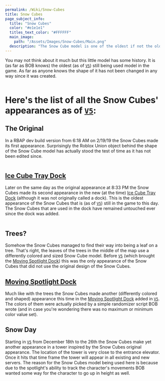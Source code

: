 ```yaml
---
permalink: /Wiki/Snow-Cubes
title: Snow Cubes
page_subject_info:
  title: "Snow Cubes"
  color: "#e1e1e1"
  titles_text_color: "#FFFFFF"
  main_image:
    path: "/Assets/Images/Snow-Cubes/Main.png"
  description: "The Snow Cube model is one of the oldest if not the oldest model (as of [`V5`](/Posts/Update-Log/5-0-0)) still used in the game to this day"
---
```


You may not think about it much but this little model has some history. It is (as far as BOB knows) the oldest (as of [`V5`](/Posts/Update-Log/5-0-0)) still being used model in the game. As far as anyone knows the shape of it has not been changed in any way since it was created.

<img class="dock-image" src="/RBAP-Wiki/Assets/Images/Snow-Cubes/Main.png" alt="">

# Here's the list of all the Snow Cubes' appearances as of [`V5`](/Posts/Update-Log/5-0-0):

## The Original

In a RBAP dev build version from 6:18 AM on 2/19/19 the Snow Cubes made its first appearance. Surprisingly the Roblox Union object behind the shape of the Snow Cube model has actually stood the test of time as it has not been edited since.

<img class="dock-image" src="/RBAP-Wiki/Assets/Images/Snow-Cubes/Original.png" alt="">

## [Ice Cube Tray Dock](/Wiki/Docks/Ice-Cube-Tray-Dock)

Later on the same day as the original appearance at 8:33 PM the Snow Cubes made its second appearance in the new (at the time) [Ice Cube Tray Dock](/Wiki/Docks/Ice-Cube-Tray-Dock) (although it was not originally called a dock). This is the oldest appearance of the Snow Cubes that is (as of [`V5`](/Posts/Update-Log/5-0-0)) still in the game to this day. The Snow Cubes that are used in the dock have remained untouched ever since the dock was added.

<img class="dock-image" src="/RBAP-Wiki/Assets/Images/Snow-Cubes/Ice-Cube-Tray.png" alt="">

## Trees?

Somehow the Snow Cubes managed to find their way into being a leaf on a tree. That's right, the leaves of the trees in the middle of the map use a differently colored and sized Snow Cube model. Before [`V5`](/Posts/Update-Log/5-0-0) (which brought the [Moving Spotlight Dock](/Wiki/Docks/Moving-Spotlight-Dock)) this was the only appearance of the Snow Cubes that did not use the original design of the Snow Cubes.

## [Moving Spotlight Dock](/Wiki/Docks/Moving-Spotlight-Dock)

Much like with the trees the Snow Cubes made another (differently colored and shaped) appearance this time in the [Moving Spotlight Dock](/Wiki/Docks/Moving-Spotlight-Dock) added in [`V5`](/Posts/Update-Log/5-0-0). The colors of them were actually picked by a simple randomizer script BOB wrote (and in case you're wondering there was no maximum or minimum color value set).

## Snow Day

Starting in [`V5`](/Posts/Update-Log/5-0-0) from December 18th to the 26th the Snow Cubes make yet another appearance in a tower inspired by the Snow Cubes original appearance. The location of the tower is very close to the entrance elevator. Once it hits that time frame the tower will appear in all existing and new servers. The reason for the Snow Cubes model being used here is because due to the spotlight's ability to track the character's movements BOB wanted some way for the character to go up in height as well.

<img class="dock-image" src="/RBAP-Wiki/Assets/Images/Snow-Cubes/Snow-Day.png" alt="">